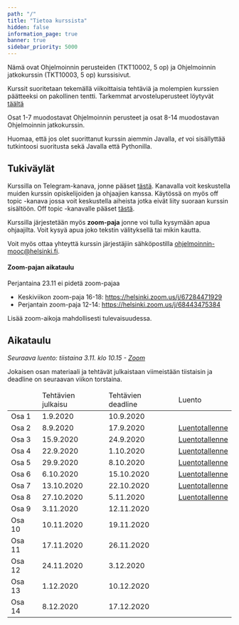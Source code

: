 ```yaml
---
path: "/"
title: "Tietoa kurssista"
hidden: false
information_page: true
banner: true
sidebar_priority: 5000
---
```


Nämä ovat Ohjelmoinnin perusteiden (TKT10002, 5 op) ja Ohjelmoinnin jatkokurssin (TKT10003, 5 op) kurssisivut.

Kurssit suoritetaan tekemällä viikoittaisia tehtäviä ja molempien kurssien päätteeksi on pakollinen tentti.
Tarkemmat arvosteluperusteet löytyvät [täältä](/arvostelu-ja-kokeet)

Osat 1-7 muodostavat Ohjelmoinnin perusteet ja osat 8-14 muodostavan Ohjelmoinnin jatkokurssin.

Huomaa, että jos olet suorittanut kurssin aiemmin Javalla,
_et_ voi sisällyttää tutkintoosi suoritusta sekä Javalla että Pythonilla.

## Tukiväylät

Kurssilla on Telegram-kanava, jonne pääset [tästä](https://t.me/ohpekesa20/).
Kanavalla voit keskustella muiden kurssin opiskelijoiden ja ohjaajien kanssa.
Käytössä on myös off topic -kanava jossa voit keskustella aiheista jotka eivät liity suoraan kurssin sisältöön.
Off topic -kanavalle pääset [tästä](https://t.me/ohjelmointi20_ot).

Kurssilla järjestetään myös **zoom-paja** jonne voi tulla kysymään apua ohjaajilta. Voit kysyä apua joko tekstin välityksellä tai mikin kautta.

Voit myös ottaa yhteyttä kurssin järjestäjiin sähköpostilla ohjelmoinnin-mooc@helsinki.fi.

#### Zoom-pajan aikataulu

<notice>Perjantaina 23.11 ei pidetä zoom-pajaa</notice>

* Keskiviikon zoom-paja 16-18: https://helsinki.zoom.us/j/67284471929
* Perjantain zoom-paja 12-14: https://helsinki.zoom.us/j/68443475384

Lisää zoom-aikoja mahdollisesti tulevaisuudessa.

## Aikataulu

*Seuraava luento: tiistaina 3.11. klo 10.15 - [Zoom](https://helsinki.zoom.us/j/63780739193?pwd=M00wR0djc0dJQnlGRTExVGcrRlhTQT09)*

Jokaisen osan materiaali ja tehtävät julkaistaan viimeistään tiistaisin ja deadline on seuraavan viikon torstaina.

<table>
  <thead>
    <tr>
      <td></td>
      <td>Tehtävien julkaisu</td>
      <td>Tehtävien deadline</td>
      <td>Luento</tS>
    </tr>
  </th>
  <tbody>
    <tr>
      <td>Osa 1</td>
      <td>1.9.2020</td>
      <td>10.9.2020</td>
    </tr>
    <tr>
      <td>Osa 2</td>
      <td>8.9.2020</td>
      <td>17.9.2020</td>
      <td><a href="https://youtu.be/gZcI0czbylg">Luentotallenne</a></td>
    </tr>
    <tr>
      <td>Osa 3</td>
      <td>15.9.2020</td>
      <td>24.9.2020</td>
      <td><a href="https://youtu.be/mJlJkj0NkiM">Luentotallenne</a></td>
    </tr>
    <tr>
      <td>Osa 4</td>
      <td>22.9.2020</td>
      <td>1.10.2020</td>
      <td><a href="https://youtu.be/M-XHMppJfEY">Luentotallenne</a></td>
    </tr>
    <tr>
      <td>Osa 5</td>
      <td>29.9.2020</td>
      <td>8.10.2020</td>
      <td><a href="https://youtu.be/5HWPcbuaf9s">Luentotallenne</a></td>
    </tr>
    <tr>
      <td>Osa 6</td>
      <td>6.10.2020</td>
      <td>15.10.2020</td>
      <td><a href="https://youtu.be/NHiwpaDfpxs">Luentotallenne</a></td>
    </tr>
    <tr>
      <td>Osa 7</td>
      <td>13.10.2020</td>
      <td>22.10.2020</td>
      <td><a href="https://youtu.be/fHyT49qAwkk">Luentotallenne</a></td>
    </tr>
    <tr>
      <td>Osa 8</td>
      <td>27.10.2020</td>
      <td>5.11.2020</td>
      <td><a href="https://youtu.be/r5q6TMIqp-E">Luentotallenne</a></td>
    </tr>
    <tr>
      <td>Osa 9</td>
      <td>3.11.2020</td>
      <td>12.11.2020</td>
    </tr>
    <tr>
      <td>Osa 10</td>
      <td>10.11.2020</td>
      <td>19.11.2020</td>
    </tr>
    <tr>
      <td>Osa 11</td>
      <td>17.11.2020</td>
      <td>26.11.2020</td>
    </tr>
    <tr>
      <td>Osa 12</td>
      <td>24.11.2020</td>
      <td>3.12.2020</td>
    </tr>
    <tr>
      <td>Osa 13</td>
      <td>1.12.2020</td>
      <td>10.12.2020</td>
    </tr>
    <tr>
      <td>Osa 14</td>
      <td>8.12.2020</td>
      <td>17.12.2020</td>
    </tr>
  </tbody>
</table>
